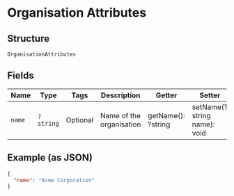
# Organisation Attributes

## Structure

`OrganisationAttributes`

## Fields

| Name | Type | Tags | Description | Getter | Setter |
|  --- | --- | --- | --- | --- | --- |
| `name` | `?string` | Optional | Name of the organisation | getName(): ?string | setName(?string name): void |

## Example (as JSON)

```json
{
  "name": "Acme Corporation"
}
```

